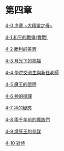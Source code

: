 # 第四章


[4-0 序章 ~大精靈之母~](./4-0.md)
<br /><br />
[4-1 和平的戰爭(實戰)](./4-1.md)
<br /><br />
[4-2 勝利的美酒](./4-2.md)
<br /><br />
[4-3 月光下的祝福](./4-3.md)
<br /><br />
[4-4 學院交流生與新任老師](./4-4.md)
<br /><br />
[4-5 魔王的證明](./4-5.md)
<br /><br />
[4-6 神的授課](./4-6.md)
<br /><br />
[4-7 神的疑惑](./4-7.md)
<br /><br />
[4-8 兩千年前的魔族們](./4-8.md)
<br /><br />
[4-9 熾死王的參謀](./4-9.md)
<br /><br />
[4-10 對峙](./4-10.md)
<br /><br />

